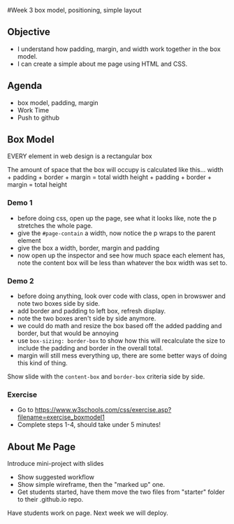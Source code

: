 #Week 3
box model, positioning, simple layout

## Objective
- I understand how padding, margin, and width work together in the box model.
- I can create a simple about me page using HTML and CSS.

## Agenda
- box model, padding, margin
- Work Time
- Push to github

## Box Model      
EVERY element in web design is a rectangular box

The amount of space that the box will occupy is calculated like this...
width + padding + border + margin = total width 
height + padding + border + margin = total height 

### Demo 1
- before doing css, open up the page, see what it looks like, note the p stretches the whole page.
- give the `#page-contain` a width, now notice the p wraps to the parent element
- give the box a width, border, margin and padding
- now open up the inspector and see how much space each element has, note the content box will be less than whatever the box width was set to.

### Demo 2
- before doing anything, look over code with class, open in browswer and note two boxes side by side.
- add border and padding to left box, refresh display.
- note the two boxes aren't side by side anymore.
- we could do math and resize the box based off the added padding and border, but that would be annoying
- use `box-sizing: border-box` to show how this will recalculate the size to include the padding and border in the overall total.
- margin will still mess everything up, there are some better ways of doing this kind of thing.

Show slide with the `content-box` and `border-box` criteria side by side.

### Exercise
- Go to https://www.w3schools.com/css/exercise.asp?filename=exercise_boxmodel1
- Complete steps 1-4, should take under 5 minutes!

## About Me Page

Introduce mini-project with slides
- Show suggested workflow
- Show simple wireframe, then the "marked up" one.
- Get students started, have them move the two files from "starter" folder to their .github.io repo.

Have students work on page. Next week we will deploy.
